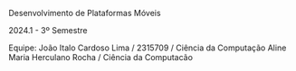 Desenvolvimento de Plataformas Móveis

2024.1 - 3º Semestre

Equipe:
	 João Italo Cardoso Lima / 2315709 / Ciência da Computação
	   Aline Maria Herculano Rocha / Ciência da Computacão
